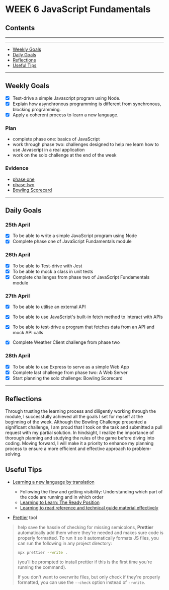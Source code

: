 # WEEK 6 JavaScript Fundamentals

## Contents

---
---

* [Weekly Goals](#weekly-goals)
* [Daily Goals](#daily-goals)
* [Reflections](#reflections)
* [Useful Tips](#useful-tips)

---

## Weekly Goals

* [x] Test-drive a simple Javascript program using Node.
* [x] Explain how asynchronous programming is different from synchronous, blocking programming.
* [x] Apply a coherent process to learn a new language.

### Plan

* complete phase one: basics of JavaScript
* work through phase two: challenges designed to help me learn how to use Javascript in a real application
* work on the solo challenge at the end of the week

### Evidence

* [phase one](https://github.com/maddc0de/javascript-fundamentals-I)
* [phase two](https://github.com/maddc0de/javascript-fundamentals-II)
* [Bowling Scorecard](https://github.com/maddc0de/bowling-challenge)

---

## Daily Goals

### 25th April

* [x] To be able to write a simple JavaScript program using Node
* [x] Complete phase one of JavaScript Fundamentals module

### 26th April

* [x] To be able to Test-drive with Jest
* [x] To be able to mock a class in unit tests
* [x] Complete challenges from phase two of JavaScript Fundamentals module

### 27th April

* [x] To be able to utilise an external API
* [x] To be able to use JavaScript's built-in fetch method to interact with APIs
* [x] To be able to test-drive a program that fetches data from an API and mock API calls
* [x] Complete Weather Client challenge from phase two


### 28th April

* [x] To be able to use Express to serve as a simple Web App
* [x] Complete last challenge from phase two: A Web Server
* [x] Start planning the solo challenge: Bowling Scorecard

---

## Reflections

Through trusting the learning process and diligently working through the module, I successfully achieved all the goals I set for myself at the beginning of the week. Although the Bowling Challenge presented a significant challenge, I am proud that I took on the task and submitted a pull request with my partial solution. In hindsight, I realize the importance of thorough planning and studying the rules of the game before diving into coding. Moving forward, I will make it a priority to enhance my planning process to ensure a more efficient and effective approach to problem-solving.

## Useful Tips

* [Learning a new language by translation](https://hackmd.io/kMNgXiPHQf2Q_P9A-tnS9A)
  * Following the flow and getting visibility: Understanding which part of the code are running and in which order
  * [Learning to Learn: The Ready Position](https://sjmog.github.io/posts/491_learning_to_learn_1/)
  * [Learning to read reference and technical guide material effectively](https://hackmd.io/F-pmnp3hRhePddmf3mnKGw)

* [Prettier](https://prettier.io/docs/en/install.html) tool

> help save the hassle of checking for missing semicolons, **Prettier** automatically add them where they're needed and makes sure code is properly formatted. To run it so it automatically formats JS files, you can run the following in any project directory:
>
> ```bash
> npx prettier --write .
> ```
>
> (you'll be prompted to install prettier if this is the first time you're running the command).
>
> If you don't want to overwrite files, but only check if they're properly formatted, you can use the `--check` option instead of `--write`.
